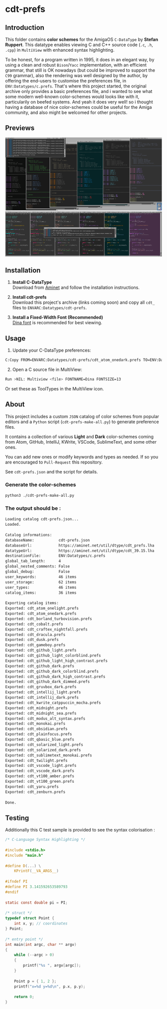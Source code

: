 # cdt-prefs

## Introduction

This folder contains **color schemes** for the AmigaOS `C-DataType` by **Stefan Ruppert**. This datatype enables viewing C and C++ source code (`.c`, `.h`, `.cpp`) in `MultiView` with enhanced syntax highlighting.

To be honest, for a program written in 1995, it does in an elegant way, by using a clean and robust `Bison`/`Yacc` implementation, with an efficient grammar, that still is OK nowadays (but could be improved to support the `C99` grammar), also the rendering was well designed by the author, by offering the end-users to customise the preferences file, in `ENV:Datatypes/c.prefs`. That's where this project started, the original archive only provides a basic preferences file, and i wanted to see what some modern well-known color-schemes would looks like with it, particularily on beefed systems. And yeah it does very well! so i thought having a database of nice color-schemes could be useful for the Amiga community, and also might be welcomed for other projects.

## Previews

![Preview](cdt-prefs-1.png?raw=true)
![Preview](cdt-prefs-2.png?raw=true)

## Installation

1. **Install C-DataType**  
   Download from [Aminet](https://aminet.net/util/dtype/cdt_39.15.lha) and follow the installation instructions.

2. **Install cdt-prefs**  
   Download this project's archive (links coming soon) and copy all `cdt_` files to `ENVARC:Datatypes/cdt-prefs`.

3. **Install a Fixed-Width Font (Recommended)**  
   [Dina font](https://aminet.net/text/bfont/Dina.lha) is recommended for best viewing.

## Usage

1. Update your C-DataType preferences:
```sh
C:Copy FROM=ENVARC:Datatypes/cdt-prefs/cdt_atom_onedark.prefs TO=ENV:Datatypes/c.prefs
```

2. Open a C source file in MultiView:
```sh
Run >NIL: Multiview <file> FONTNAME=Dina FONTSIZE=13
```

Or set these as ToolTypes in the MultiView icon.

## About

This project includes a custom `JSON` catalog of color schemes from popular editors and a `Python` script (`cdt-prefs-make-all.py`) to generate preference files.

It contains a collection of various **Light** and **Dark** color-schemes coming from Atom, GitHub, IntelliJ, KWrite, VSCode, SublimeText, and some other ones.

You can add new ones or modify keywords and types as needed. If so you are encouraged to `Pull-Request` this repository.

See `cdt-prefs.json` and the script for details.

### Generate the color-schemes

```sh
python3 ./cdt-prefs-make-all.py
```

### The output should be :

```sh
Loading catalog cdt-prefs.json...
Loaded.

Catalog informations:
databaseName:           cdt-prefs.json
databaseUrl:            https://aminet.net/util/dtype/cdt_prefs.lha
datatypeUrl:            https://aminet.net/util/dtype/cdt_39.15.lha
destinationFile:        ENV:Datatypes/c.prefs
global_tab_length:      4
global_nested_comments: False
global_debug:           False
user_keywords:          46 items
user_storage:           62 items
user_types:             46 items
catalog_items:          36 items

Exporting catalog items:
Exported: cdt_atom_onelight.prefs
Exported: cdt_atom_onedark.prefs
Exported: cdt_borland_turbovision.prefs
Exported: cdt_cobalt.prefs
Exported: cdt_craftex_nightfall.prefs
Exported: cdt_dracula.prefs
Exported: cdt_dusk.prefs
Exported: cdt_gameboy.prefs
Exported: cdt_github_light.prefs
Exported: cdt_github_light_colorblind.prefs
Exported: cdt_github_light_high_contrast.prefs
Exported: cdt_github_dark.prefs
Exported: cdt_github_dark_colorblind.prefs
Exported: cdt_github_dark_high_contrast.prefs
Exported: cdt_github_dark_dimmed.prefs
Exported: cdt_gruvbox_dark.prefs
Exported: cdt_intellij_light.prefs
Exported: cdt_intellij_dark.prefs
Exported: cdt_kwrite_catppuccin_mocha.prefs
Exported: cdt_midnight.prefs
Exported: cdt_midnight_sea.prefs
Exported: cdt_modus_alt_syntax.prefs
Exported: cdt_monokai.prefs
Exported: cdt_obsidian.prefs
Exported: cdt_plainfocus.prefs
Exported: cdt_qbasic_blue.prefs
Exported: cdt_solarized_light.prefs
Exported: cdt_solarized_dark.prefs
Exported: cdt_sublimetext_monokai.prefs
Exported: cdt_twilight.prefs
Exported: cdt_vscode_light.prefs
Exported: cdt_vscode_dark.prefs
Exported: cdt_vt100_amber.prefs
Exported: cdt_vt100_green.prefs
Exported: cdt_yaru.prefs
Exported: cdt_zenburn.prefs

Done.
```

## Testing

Additionally this C test sample is provided to see the syntax colorisation :

```c
/* C-Language Syntax Highlighting */

#include <stdio.h>
#include "main.h"

#define D(...) \
    KPrintF(__VA_ARGS__)

#ifndef PI
#define PI 3.141592653589793
#endif

static const double pi = PI;

/* struct */
typedef struct Point {
    int x, y; // coordinates
} Point;

/* entry point */
int main(int argc, char ** argv)
{
    while (--argc > 0)
    {
        printf("%s ", argv[argc]);
    }
    
    Point p = { 1, 2 };
    printf("x=%d y=%d\n", p.x, p.y);
    
    return 0;
}
```
